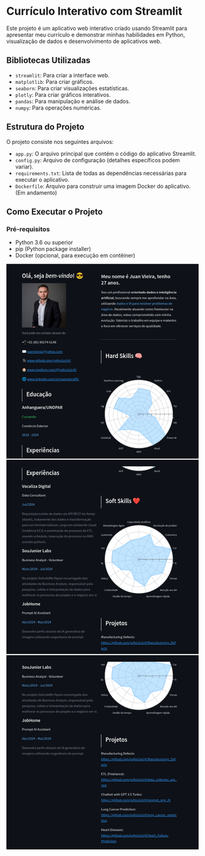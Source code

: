 # Currículo Interativo com Streamlit

Este projeto é um aplicativo web interativo criado usando Streamlit para apresentar meu currículo e demonstrar minhas habilidades em Python, visualização de dados e desenvolvimento de aplicativos web. 

## Bibliotecas Utilizadas

- `streamlit`: Para criar a interface web.
- `matplotlib`: Para criar gráficos.
- `seaborn`: Para criar visualizações estatísticas.
- `plotly`: Para criar gráficos interativos.
- `pandas`: Para manipulação e análise de dados.
- `numpy`: Para operações numéricas.

## Estrutura do Projeto

O projeto consiste nos seguintes arquivos:

- `app.py`: O arquivo principal que contém o código do aplicativo Streamlit.
- `config.py`: Arquivo de configuração (detalhes específicos podem variar).
- `requirements.txt`: Lista de todas as dependências necessárias para executar o aplicativo.
- `Dockerfile`: Arquivo para construir uma imagem Docker do aplicativo. (Em andamento)

## Como Executar o Projeto

### Pré-requisitos

- Python 3.6 ou superior
- pip (Python package installer)
- Docker (opcional, para execução em contêiner)

![alt text](image.png)
![alt text](image-1.png)
![alt text](image-2.png)
